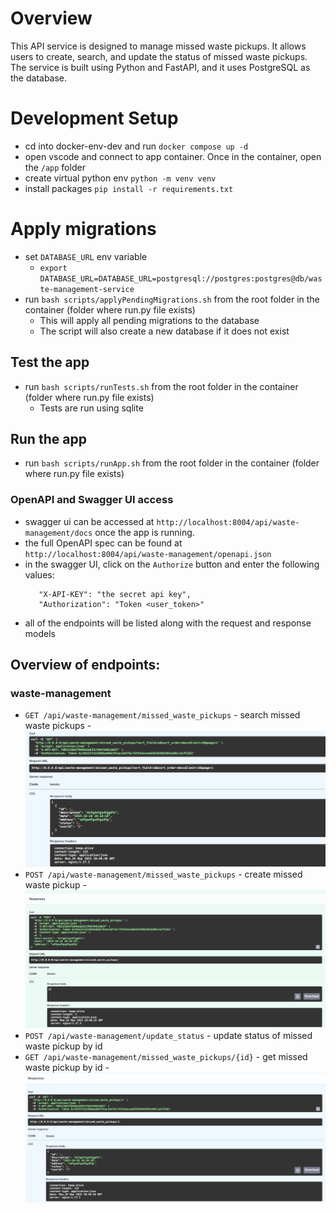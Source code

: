 # Overview

This API service is designed to manage missed waste pickups. It allows users to create, search, and update the status of missed waste pickups. The service is built using Python and FastAPI, and it uses PostgreSQL as the database.

# Development Setup

- cd into docker-env-dev and run `docker compose up -d`
- open vscode and connect to app container. Once in the container, open the `/app` folder
- create virtual python env `python -m venv venv`
- install packages `pip install -r requirements.txt`

# Apply migrations

- set `DATABASE_URL` env variable
    - `export DATABASE_URL=DATABASE_URL=postgresql://postgres:postgres@db/waste-management-service`
- run `bash scripts/applyPendingMigrations.sh` from the root folder in the container (folder where run.py file exists)
    - This will apply all pending migrations to the database
    - The script will also create a new database if it does not exist

## Test the app

- run `bash scripts/runTests.sh` from the root folder in the container (folder where run.py file exists)
    - Tests are run using sqlite

## Run the app

- run `bash scripts/runApp.sh` from the root folder in the container (folder where run.py file exists)

### OpenAPI and Swagger UI access

- swagger ui can be accessed at `http://localhost:8004/api/waste-management/docs` once the app is running.
- the full OpenAPI spec can be found at `http://localhost:8004/api/waste-management/openapi.json` 
- in the swagger UI, click on the `Authorize` button and enter the following values:
   ```
      "X-API-KEY": "the secret api key",
      "Authorization": "Token <user_token>"
   ```   
- all of the endpoints will be listed along with the request and response models

## Overview of endpoints:

### waste-management
- `GET /api/waste-management/missed_waste_pickups` - search missed waste pickups
      - ![alt](./docs/images/search-waste.png)
- `POST /api/waste-management/missed_waste_pickups` - create missed waste pickup
      - ![alt](./docs/images/create-waste.png)
- `POST /api/waste-management/update_status` - update status of missed waste pickup by id
- `GET /api/waste-management/missed_waste_pickups/{id}` - get missed waste pickup by id
      - ![alt](./docs/images/get-waste.png)
